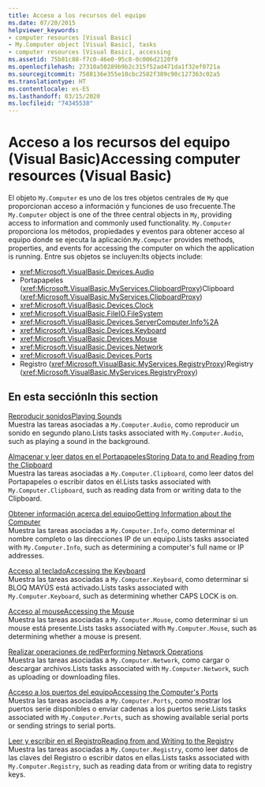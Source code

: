 ```yaml
---
title: Acceso a los recursos del equipo
ms.date: 07/20/2015
helpviewer_keywords:
- computer resources [Visual Basic]
- My.Computer object [Visual Basic], tasks
- computer resources [Visual Basic], accessing
ms.assetid: 75b81c88-f7c0-46e0-95c8-0c006d2120f9
ms.openlocfilehash: 27310a50289b9b2c315f52ad471da1f32ef0721a
ms.sourcegitcommit: 7588136e355e10cbc2582f389c90c127363c02a5
ms.translationtype: HT
ms.contentlocale: es-ES
ms.lasthandoff: 03/15/2020
ms.locfileid: "74345538"
---
```

# <a name="accessing-computer-resources-visual-basic"></a><span data-ttu-id="d4fcc-102">Acceso a los recursos del equipo (Visual Basic)</span><span class="sxs-lookup"><span data-stu-id="d4fcc-102">Accessing computer resources (Visual Basic)</span></span>

<span data-ttu-id="d4fcc-103">El objeto `My.Computer` es uno de los tres objetos centrales de `My` que proporcionan acceso a información y funciones de uso frecuente.</span><span class="sxs-lookup"><span data-stu-id="d4fcc-103">The `My.Computer` object is one of the three central objects in `My`, providing access to information and commonly used functionality.</span></span> <span data-ttu-id="d4fcc-104">`My.Computer` proporciona los métodos, propiedades y eventos para obtener acceso al equipo donde se ejecuta la aplicación.</span><span class="sxs-lookup"><span data-stu-id="d4fcc-104">`My.Computer` provides methods, properties, and events for accessing the computer on which the application is running.</span></span> <span data-ttu-id="d4fcc-105">Entre sus objetos se incluyen:</span><span class="sxs-lookup"><span data-stu-id="d4fcc-105">Its objects include:</span></span>

- <xref:Microsoft.VisualBasic.Devices.Audio>
- <span data-ttu-id="d4fcc-106">Portapapeles (<xref:Microsoft.VisualBasic.MyServices.ClipboardProxy>)</span><span class="sxs-lookup"><span data-stu-id="d4fcc-106">Clipboard (<xref:Microsoft.VisualBasic.MyServices.ClipboardProxy>)</span></span>
- <xref:Microsoft.VisualBasic.Devices.Clock>
- <xref:Microsoft.VisualBasic.FileIO.FileSystem>
- <xref:Microsoft.VisualBasic.Devices.ServerComputer.Info%2A>
- <xref:Microsoft.VisualBasic.Devices.Keyboard>
- <xref:Microsoft.VisualBasic.Devices.Mouse>
- <xref:Microsoft.VisualBasic.Devices.Network>
- <xref:Microsoft.VisualBasic.Devices.Ports>
- <span data-ttu-id="d4fcc-107">Registro (<xref:Microsoft.VisualBasic.MyServices.RegistryProxy>)</span><span class="sxs-lookup"><span data-stu-id="d4fcc-107">Registry (<xref:Microsoft.VisualBasic.MyServices.RegistryProxy>)</span></span>

## <a name="in-this-section"></a><span data-ttu-id="d4fcc-108">En esta sección</span><span class="sxs-lookup"><span data-stu-id="d4fcc-108">In this section</span></span>

[<span data-ttu-id="d4fcc-109">Reproducir sonidos</span><span class="sxs-lookup"><span data-stu-id="d4fcc-109">Playing Sounds</span></span>](../../../../visual-basic/developing-apps/programming/computer-resources/playing-sounds.md)  
<span data-ttu-id="d4fcc-110">Muestra las tareas asociadas a `My.Computer.Audio`, como reproducir un sonido en segundo plano.</span><span class="sxs-lookup"><span data-stu-id="d4fcc-110">Lists tasks associated with `My.Computer.Audio`, such as playing a sound in the background.</span></span>

[<span data-ttu-id="d4fcc-111">Almacenar y leer datos en el Portapapeles</span><span class="sxs-lookup"><span data-stu-id="d4fcc-111">Storing Data to and Reading from the Clipboard</span></span>](../../../../visual-basic/developing-apps/programming/computer-resources/storing-data-to-and-reading-from-the-clipboard.md)  
<span data-ttu-id="d4fcc-112">Muestra las tareas asociadas a `My.Computer.Clipboard`, como leer datos del Portapapeles o escribir datos en él.</span><span class="sxs-lookup"><span data-stu-id="d4fcc-112">Lists tasks associated with `My.Computer.Clipboard`, such as reading data from or writing data to the Clipboard.</span></span>

[<span data-ttu-id="d4fcc-113">Obtener información acerca del equipo</span><span class="sxs-lookup"><span data-stu-id="d4fcc-113">Getting Information about the Computer</span></span>](../../../../visual-basic/developing-apps/programming/computer-resources/getting-information-about-the-computer.md)  
<span data-ttu-id="d4fcc-114">Muestra las tareas asociadas a `My.Computer.Info`, como determinar el nombre completo o las direcciones IP de un equipo.</span><span class="sxs-lookup"><span data-stu-id="d4fcc-114">Lists tasks associated with `My.Computer.Info`, such as determining a computer's full name or IP addresses.</span></span>

[<span data-ttu-id="d4fcc-115">Acceso al teclado</span><span class="sxs-lookup"><span data-stu-id="d4fcc-115">Accessing the Keyboard</span></span>](../../../../visual-basic/developing-apps/programming/computer-resources/accessing-the-keyboard.md)  
<span data-ttu-id="d4fcc-116">Muestra las tareas asociadas a `My.Computer.Keyboard`, como determinar si BLOQ MAYÚS está activado.</span><span class="sxs-lookup"><span data-stu-id="d4fcc-116">Lists tasks associated with `My.Computer.Keyboard`, such as determining whether CAPS LOCK is on.</span></span>

[<span data-ttu-id="d4fcc-117">Acceso al mouse</span><span class="sxs-lookup"><span data-stu-id="d4fcc-117">Accessing the Mouse</span></span>](../../../../visual-basic/developing-apps/programming/computer-resources/accessing-the-mouse.md)  
<span data-ttu-id="d4fcc-118">Muestra las tareas asociadas a `My.Computer.Mouse`, como determinar si un mouse está presente.</span><span class="sxs-lookup"><span data-stu-id="d4fcc-118">Lists tasks associated with `My.Computer.Mouse`, such as determining whether a mouse is present.</span></span>

[<span data-ttu-id="d4fcc-119">Realizar operaciones de red</span><span class="sxs-lookup"><span data-stu-id="d4fcc-119">Performing Network Operations</span></span>](../../../../visual-basic/developing-apps/programming/computer-resources/performing-network-operations.md)  
<span data-ttu-id="d4fcc-120">Muestra las tareas asociadas a `My.Computer.Network`, como cargar o descargar archivos.</span><span class="sxs-lookup"><span data-stu-id="d4fcc-120">Lists tasks associated with `My.Computer.Network`, such as uploading or downloading files.</span></span>

[<span data-ttu-id="d4fcc-121">Acceso a los puertos del equipo</span><span class="sxs-lookup"><span data-stu-id="d4fcc-121">Accessing the Computer's Ports</span></span>](../../../../visual-basic/developing-apps/programming/computer-resources/accessing-the-computer-s-ports.md)  
<span data-ttu-id="d4fcc-122">Muestra las tareas asociadas a `My.Computer.Ports`, como mostrar los puertos serie disponibles o enviar cadenas a los puertos serie.</span><span class="sxs-lookup"><span data-stu-id="d4fcc-122">Lists tasks associated with `My.Computer.Ports`, such as showing available serial ports or sending strings to serial ports.</span></span>

[<span data-ttu-id="d4fcc-123">Leer y escribir en el Registro</span><span class="sxs-lookup"><span data-stu-id="d4fcc-123">Reading from and Writing to the Registry</span></span>](../../../../visual-basic/developing-apps/programming/computer-resources/reading-from-and-writing-to-the-registry.md)  
<span data-ttu-id="d4fcc-124">Muestra las tareas asociadas a `My.Computer.Registry`, como leer datos de las claves del Registro o escribir datos en ellas.</span><span class="sxs-lookup"><span data-stu-id="d4fcc-124">Lists tasks associated with `My.Computer.Registry`, such as reading data from or writing data to registry keys.</span></span>
